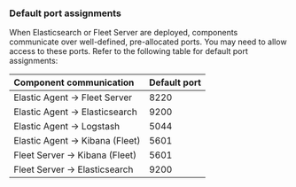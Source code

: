 ### Default port assignments

When Elasticsearch or Fleet Server are deployed, components communicate over well-defined, pre-allocated ports. You may need to allow access to these ports. Refer to the following table for default port assignments:

|Component communication|Default port|
|:--|:--|
|Elastic Agent → Fleet Server|8220|
|Elastic Agent → Elasticsearch|9200|
|Elastic Agent → Logstash|5044|
|Elastic Agent → Kibana (Fleet)|5601|
|Fleet Server → Kibana (Fleet)|5601|
|Fleet Server → Elasticsearch|9200|
